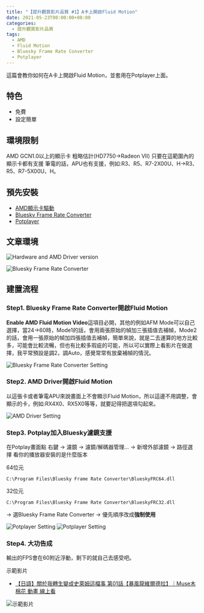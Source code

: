 ```yaml
---
title: "【提升觀賞影片品質 #1】A卡上開啟Fluid Motion"
date: 2021-05-23T00:00:00+08:00
categories:
  - 提升觀賞影片品質
tags:
  - AMD
  - Fluid Motion
  - Bluesky Frame Rate Converter
  - Potplayer
---
```


這篇會教你如何在A卡上開啟Fluid Motion，並套用在Potplayer上面。

## 特色

* 免費
* 設定簡單

## 環境限制

AMD GCN1.0以上的顯示卡 粗略估計(HD7750->Radeon VII) 
只要在這範圍內的顯示卡都有支援
筆電的話，APU也有支援，例如:R3、R5、R7-2X00U、H->R3、R5、R7-5X00U、H。

## 預先安裝

* [AMD顯示卡驅動](https://www.amd.com/zh-hant/support)
* [Bluesky Frame Rate Converter](https://bluesky-soft.com/en/BlueskyFRC.html)
* [Potplayer](https://potplayer.daum.net/)

## 文章環境

![Hardware and AMD Driver version](/assets/images/post/2021-05-23-Enable-Fluid-motion-with-your-AMD-Card/1.jpg "Hardware and AMD Driver version")

![Bluesky Frame Rate Converter](/assets/images/post/2021-05-23-Enable-Fluid-motion-with-your-AMD-Card/2.jpg "Bluesky Frame Rate Converter")

## 建置流程

### Step1. Bluesky Frame Rate Converter開啟Fluid Motion

**Enable AMD Fluid Motion Video**這項目必開，其他的例如AFM Mode可以自己選擇，當24->60時，Mode1的話，會用兩張原始的幀加三張插值去補幀，Mode2的話，會用一張原始的幀加四張插值去補幀，簡單來說，就是二去運算的地方比較多，可能會比較流暢，但也有比較多瑕疵的可能，所以可以實際上看影片在做選擇，我平常預設是調2，調Auto，感覺常常有放棄補幀的情況。

![Bluesky Frame Rate Converter Setting](/assets/images/post/2021-05-23-Enable-Fluid-motion-with-your-AMD-Card/3.jpg "Bluesky Frame Rate Converter Setting")

### Step2. AMD Driver開啟Fluid Motion

以這張卡或者筆電APU來說畫面上不會顯示Fluid Motion，所以這邊不用調整，會顯示的卡，例如:RX4X0、RX5X0等等，就要記得把選項勾起來。

![AMD Driver Setting](/assets/images/post/2021-05-23-Enable-Fluid-motion-with-your-AMD-Card/4.jpg "AMD Driver Setting")

### Step3. Potplay加入Bluesky濾鏡支援

在Potplay畫面點
右鍵 -> 濾鏡 -> 濾鏡/解碼器管理... -> 新增外部濾鏡 -> 路徑選擇
看你的播放器安裝的是什麼版本

64位元
```
C:\Program Files\Bluesky Frame Rate Converter\BlueskyFRC64.dll
```
32位元
```
C:\Program Files\Bluesky Frame Rate Converter\BlueskyFRC32.dll
```
-> 選Bluesky Frame Rate Converter -> 優先順序改成**強制使用**

![Potplayer Setting](/assets/images/post/2021-05-23-Enable-Fluid-motion-with-your-AMD-Card/5.jpg "Potplayer Setting")
![Potplayer Setting](/assets/images/post/2021-05-23-Enable-Fluid-motion-with-your-AMD-Card/6.jpg "Potplayer Setting")


### Step4. 大功告成

輸出的FPS會在60附近浮動，剩下的就自己去感受吧。

示範影片
* [【日語】關於我轉生變成史萊姆這檔事 第01話【暴風龍維爾德拉】｜Muse木棉花 動畫 線上看](https://www.youtube.com/watch?v=gv8fwwHwqJQ&ab_channel=Muse%E6%9C%A8%E6%A3%89%E8%8A%B1-TW)

![示範影片](/assets/images/post/2021-05-23-Enable-Fluid-motion-with-your-AMD-Card/7.jpg "示範影片")
